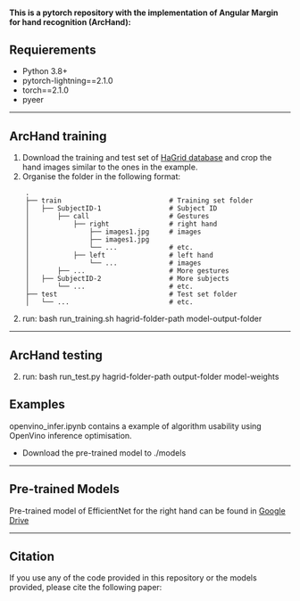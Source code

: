 #### This is a pytorch repository with the implementation of Angular Margin for hand recognition (ArcHand):

## Requierements ##
- Python 3.8+
- pytorch-lightning==2.1.0
- torch==2.1.0
- pyeer

<hr/>

## ArcHand training ##
1. Download the training and test set of [HaGrid database](https://github.com/hukenovs/hagrid) and crop the hand images similar to the ones in the example.
2. Organise the folder in the following format:

```
    .
    ├── train                           # Training set folder
    │   ├── SubjectID-1                 # Subject ID
    │       ├── call                    # Gestures
    │           ├── right               # right hand 
    │               ├── images1.jpg     # images
    │               ├── images1.jpg             
    │               └── ...             # etc.
    │           ├── left                # left hand
    │               └── ...             # images
    │       ├── ...                     # More gestures
    │   ├── SubjectID-2                 # More subjects
    │       └── ...                     # etc.
    ├── test                            # Test set folder
    │   └── ...                         # etc.     

```  

2. run: bash run_training.sh hagrid-folder-path model-output-folder

<hr/>

## ArcHand testing ##
2. run: bash run_test.py hagrid-folder-path output-folder model-weights

## Examples ##

openvino_infer.ipynb contains a example of algorithm usability using OpenVino inference optimisation. 

- Download the pre-trained model to ./models

<hr/>

## Pre-trained Models ##

Pre-trained model of EfficientNet for the right hand can be found in [Google Drive](https://drive.google.com/drive/folders/1UmDwb3z26rStKUvmFQQbIt91W60r1rhK?usp=sharing)

<hr/>

## Citation ##
If you use any of the code provided in this repository or the models provided, please cite the following paper:
```
```